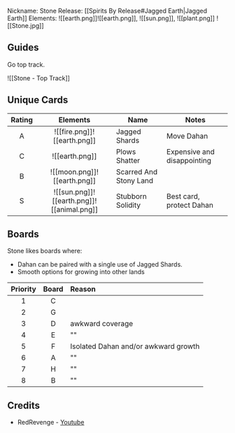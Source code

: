 Nickname: Stone
Release: [[Spirits By Release#Jagged Earth|Jagged Earth]]
Elements: ![[earth.png]]![[earth.png]], ![[sun.png]], ![[plant.png]]
![[Stone.jpg]]

## Guides
Go top track.

![[Stone - Top Track]]

## Unique Cards

| Rating |                 Elements                  | Name                   | Notes                       |
| :----: | :---------------------------------------: | ---------------------- | --------------------------- |
|   A    |        ![[fire.png]]![[earth.png]]        | Jagged Shards          | Move Dahan                  |
|   C    |              ![[earth.png]]               | Plows Shatter          | Expensive and disappointing |
|   B    |        ![[moon.png]]![[earth.png]]        | Scarred And Stony Land |                             |
|   S    | ![[sun.png]]![[earth.png]]![[animal.png]] | Stubborn Solidity      | Best card, protect Dahan    |

## Boards

Stone likes boards where:
- Dahan can be paired with a single use of Jagged Shards.
- Smooth options for growing into other lands

| Priority | Board | Reason                               |
| :------: | :---: | :----------------------------------- |
|    1     |   C   |                                      |
|    2     |   G   |                                      |
|    3     |   D   | awkward coverage                     |
|    4     |   E   | ""                                   |
|    5     |   F   | Isolated Dahan and/or awkward growth |
|    6     |   A   | ""                                   |
|    7     |   H   | ""                                   |
|    8     |   B   | ""                                   |


## Credits
- RedRevenge - [Youtube](https://www.youtube.com/playlist?list=PL7VhWAfBC-gBlCz9W7fdDKZxpOQINxJRW)